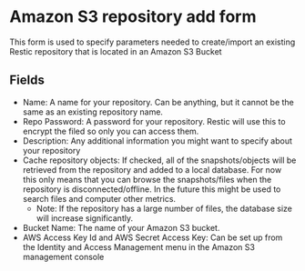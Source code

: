 # Amazon S3 repository add form

This form is used to specify parameters needed to create/import an existing Restic repository that is located in an Amazon S3 Bucket

## Fields

* Name: A name for your repository. Can be anything, but it cannot be the same as an existing repository name.
* Repo Password: A password for your repository. Restic will use this to encrypt the filed so only you can access them.
* Description: Any additional information you might want to specify about your repository
* Cache repository objects: If checked, all of the snapshots/objects will be retrieved from the repository and added to a local database. For now this only means that you can browse the snapshots/files when the repository is disconnected/offline. In the future this might be used to search files and computer other metrics.
  * Note: If the repository has a large number of files, the database size will increase significantly.
* Bucket Name: The name of your Amazon S3 bucket.
* AWS Access Key Id and AWS Secret Access Key: Can be set up from the Identity and Access Management menu in the Amazon S3 management console
